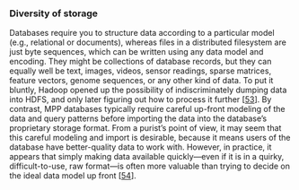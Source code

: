 ### Diversity of storage 
Databases require you to structure data according to a particular model (e.g., relational or
documents), whereas files in a distributed filesystem are just byte sequences, which can be written
using any data model and encoding. They might be collections of database records, but they can
equally well be text, images, videos, sensor readings, sparse matrices, feature vectors, genome
sequences, or any other kind of data. 
To put it bluntly, Hadoop opened up the possibility of indiscriminately dumping data into HDFS, and
only later figuring out how to process it further
[[53](ch10.html#Kreps2014qz)]. By
contrast, MPP databases typically require careful up-front modeling of the data and query patterns
before importing the data into the database’s proprietary storage format. From a purist’s point of view, it may seem that this careful modeling and import is desirable, because
it means users of the database have better-quality data to work with. However, in practice, it
appears that simply making data available quickly—even if it is in a quirky, difficult-to-use,
raw format—is often more valuable than trying to decide on the ideal data model up front
[[54](ch10.html#Cohen2009fv)].